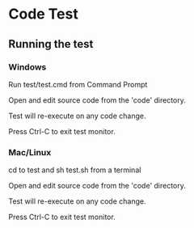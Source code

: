 # Code Test
## Running the test
### Windows

Run test/test.cmd from Command Prompt

Open and edit source code from the 'code' directory.

Test will re-execute on any code change.

Press Ctrl-C to exit test monitor.

### Mac/Linux

cd to test and sh test.sh from a terminal

Open and edit source code from the 'code' directory.

Test will re-execute on any code change.

Press Ctrl-C to exit test monitor.
